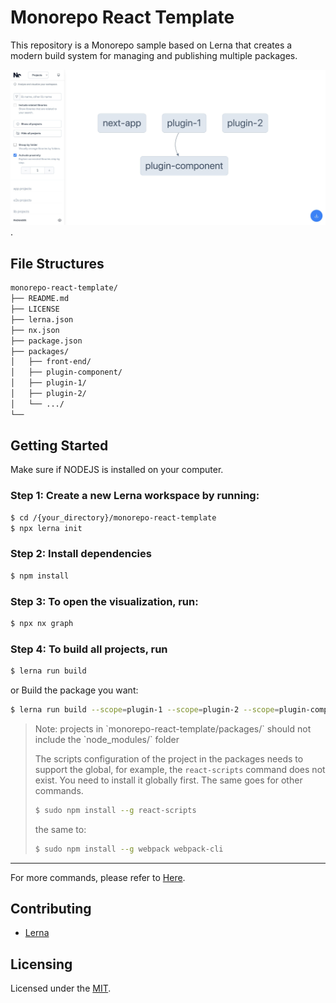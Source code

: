 # Monorepo React Template

This repository is a Monorepo sample based on Lerna that creates a modern build system for managing and publishing multiple packages.

![screenshot](screenshot.jpg).


## File Structures


```sh
monorepo-react-template/
├── README.md
├── LICENSE
├── lerna.json  
├── nx.json
├── package.json
├── packages/ 
│   ├── front-end/
│   ├── plugin-component/
│   ├── plugin-1/
│   ├── plugin-2/
│   └── .../
└──
```


## Getting Started

Make sure if NODEJS is installed on your computer.

### Step 1: Create a new Lerna workspace by running:

```sh
$ cd /{your_directory}/monorepo-react-template
$ npx lerna init
```


### Step 2: Install dependencies

```sh
$ npm install
```
 

### Step 3: To open the visualization, run:

```sh
$ npx nx graph
```
 
### Step 4: To build all projects, run

```sh
$ lerna run build
```

or Build the package you want:

```sh
$ lerna run build --scope=plugin-1 --scope=plugin-2 --scope=plugin-component
```


<blockquote>
Note: projects in `monorepo-react-template/packages/` should not include the `node_modules/` folder

The scripts configuration of the project in the packages needs to support the global, for example, the `react-scripts` command does not exist. You need to install it globally first. The same goes for other commands.

```sh
$ sudo npm install --g react-scripts
```

the same to:

```sh
$ sudo npm install --g webpack webpack-cli
```

</blockquote>

 
 ---

 For more commands, please refer to [Here](https://lerna.js.org/docs/getting-started).





## Contributing

- [Lerna](https://github.com/lerna/lerna)


## Licensing

Licensed under the [MIT](https://opensource.org/licenses/MIT).

